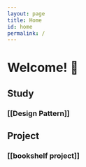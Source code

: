 ```yaml
---
layout: page
title: Home
id: home
permalink: /
---
```

# Welcome! 🌱

## Study

### [[Design Pattern]]

## Project

### [[bookshelf project]]
